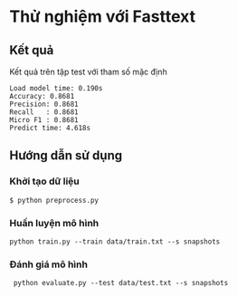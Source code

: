 # Thử nghiệm với Fasttext
## Kết quả

Kết quả trên tập test với tham số mặc định

```
Load model time: 0.190s
Accuracy: 0.8681
Precision: 0.8681
Recall   : 0.8681
Micro F1 : 0.8681
Predict time: 4.618s
```
## Hướng dẫn sử dụng
### Khởi tạo dữ liệu
```
$ python preprocess.py
```
### Huấn luyện mô hình 

```
python train.py --train data/train.txt --s snapshots 
```
### Đánh giá mô hình 

```
 python evaluate.py --test data/test.txt --s snapshots 
```